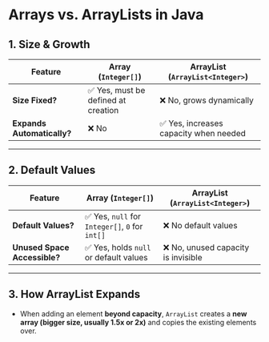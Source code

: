 # Arrays vs. ArrayLists in Java

## 1. Size & Growth  

| Feature  | **Array (`Integer[]`)** | **ArrayList (`ArrayList<Integer>`)** |
|----------|--------------------|----------------------|
| **Size Fixed?** | ✅ Yes, must be defined at creation | ❌ No, grows dynamically |
| **Expands Automatically?** | ❌ No | ✅ Yes, increases capacity when needed |

---

## 2. Default Values  

| Feature  | **Array (`Integer[]`)** | **ArrayList (`ArrayList<Integer>`)** |
|----------|--------------------|----------------------|
| **Default Values?** | ✅ Yes, `null` for `Integer[]`, `0` for `int[]` | ❌ No default values |
| **Unused Space Accessible?** | ✅ Yes, holds `null` or default values | ❌ No, unused capacity is invisible |

---

## 3. How ArrayList Expands

- When adding an element **beyond capacity**, `ArrayList` creates a **new array (bigger size, usually 1.5x or 2x)** and copies the existing elements over.
- Example:

  ```java
  ArrayList<Integer> list = new ArrayList<>(2);
  list.add(10); // [10]
  list.add(20); // [10, 20]
  list.add(30); // Now expands, new array created
  ```
- Internal backing array: [10, 20, 30, ?]  Extra slot exists but is NOT part of size
- Unused space is not part of size(), so calling arr.get(index) on an out-of-bounds index throws an error instead of returning null.
- size() only returns the used space not any extended space
- ArrayLists grow dynamically but don’t initialize unused capacity—extra space exists internally but is not accessible.
